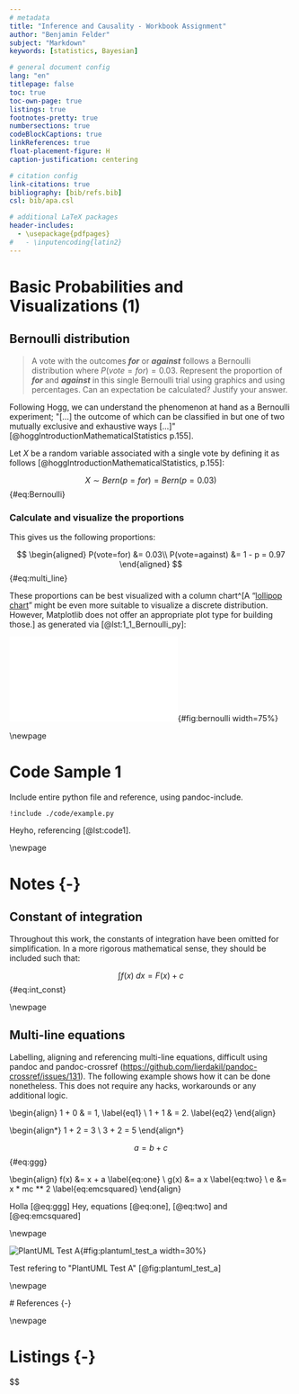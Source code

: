 ```yaml
---
# metadata
title: "Inference and Causality - Workbook Assignment"
author: "Benjamin Felder"
subject: "Markdown"
keywords: [statistics, Bayesian]

# general document config
lang: "en"
titlepage: false
toc: true
toc-own-page: true
listings: true
footnotes-pretty: true
numbersections: true
codeBlockCaptions: true
linkReferences: true
float-placement-figure: H
caption-justification: centering

# citation config
link-citations: true
bibliography: [bib/refs.bib]
csl: bib/apa.csl

# additional LaTeX packages
header-includes:
  - \usepackage{pdfpages}
#   - \inputencoding{latin2}
---
```


# Basic Probabilities and Visualizations (1)

## Bernoulli distribution

> A vote with the outcomes **_for_** or **_against_** follows a Bernoulli distribution where $P(vote=for) = 0.03$. Represent the proportion of **_for_** and **_against_** in this single Bernoulli trial using graphics and using percentages. Can an expectation be calculated? Justify your answer.

Following Hogg, we can understand the phenomenon at hand as a Bernoulli experiment; "[...] the outcome of which can
be classified in but one of two mutually exclusive and exhaustive ways [...]" [@hoggIntroductionMathematicalStatistics p.155].

Let $X$ be a random variable associated with a single vote by defining it as follows [@hoggIntroductionMathematicalStatistics, p.155]:

$$X \sim Bern(p=for) = Bern(p = 0.03)$${#eq:Bernoulli}

### Calculate and visualize the proportions

This gives us the following proportions:

$$
\begin{aligned}
P(vote=for) &= 0.03\\
P(vote=against) &= 1 - p = 0.97
\end{aligned}
$${#eq:multi_line}

These proportions can be best visualized with a column chart^[A “[lollipop chart](https://datavizproject.com/data-type/lollipop-chart/)” might be even more suitable to visualize a discrete distribution. However, Matplotlib does not offer an appropriate plot type for building those.] as generated via [@lst:1_1_Bernoulli_py]:

![Bernoulli distribution](output/img/1_1_Bernoulli.pdf){#fig:bernoulli width=75%}

\newpage

# Code Sample 1

Include entire python file and reference, using pandoc-include.

```{#lst:code1 caption="Listing caption"}
!include ./code/example.py
```

Heyho, referencing [@lst:code1].

\newpage

# Notes {-}

## Constant of integration

Throughout this work, the constants of integration have been omitted for simplification. In a more rigorous mathematical sense, they should be included such that:

$$\int f(x) \; dx = F(x) + c$${#eq:int_const}

\newpage

## Multi-line equations

Labelling, aligning and referencing multi-line equations, difficult using pandoc and pandoc-crossref (https://github.com/lierdakil/pandoc-crossref/issues/131). The following example shows how it can be done nonetheless. This does not require any hacks, workarounds or any additional logic.

\begin{align}
1 + 0 & = 1, \label{eq1} \\
1 + 1 & = 2. \label{eq2}
\end{align}

\begin{align*}
1 + 2 = 3 \\
3 + 2 = 5
\end{align*}

$$ a = b + c $$ {#eq:ggg}

\begin{align}
f(x) &= x + a \label{eq:one} \\
g(x) &= a x \label{eq:two} \\
e           &= x * mc ** 2 \label{eq:emcsquared}
\end{align}

Holla [@eq:ggg]
Hey, equations [@eq:one], [@eq:two] and [@eq:emcsquared]

\newpage

![PlantUML Test A](output/plantuml/PlantUMLTest_A.svg){#fig:plantuml_test_a width=30%}

Test refering to "PlantUML Test A" [@fig:plantuml_test_a]

\newpage

<div id="refs">
# References {-}
</div>

\newpage

# Listings {-}
$$
